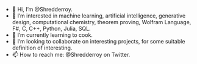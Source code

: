 - 👋 Hi, I’m @Shredderroy.
- 👀 I’m interested in machine learning, artificial intelligence, generative design, computational chemistry, theorem proving, Wolfram Language, F#, C, C++, Python, Julia, SQL.
- 🌱 I’m currently learning to cook.
- 💞️ I’m looking to collaborate on interesting projects, for some suitable definition of interesting.
- 📫 How to reach me: @Shredderroy on Twitter.

<!---
Shredderroy/Shredderroy is a ✨ special ✨ repository because its `README.md` (this file) appears on your GitHub profile.
You can click the Preview link to take a look at your changes.
--->
